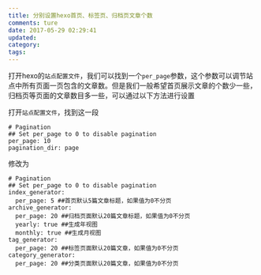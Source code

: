 ```yaml
---
title: 分别设置hexo首页、标签页、归档页文章个数
comments: ture
date: 2017-05-29 02:29:41
updated:
category:
tags:
---
```


打开hexo的`站点配置文件`，我们可以找到一个`per_page`参数，这个参数可以调节站点中所有页面一页包含的文章数。但是我们一般希望首页展示文章的个数少一些，归档页等页面的文章数目多一些，可以通过以下方法进行设置

<!--more-->

打开`站点配置文件`，找到这一段

```
# Pagination
## Set per_page to 0 to disable pagination
per_page: 10 
pagination_dir: page
```

修改为

```
# Pagination
## Set per_page to 0 to disable pagination
index_generator:
  per_page: 5 ##首页默认5篇文章标题，如果值为0不分页
archive_generator:
  per_page: 20 ##归档页面默认20篇文章标题，如果值为0不分页
  yearly: true ##生成年视图
  monthly: true ##生成月视图
tag_generator:
  per_page: 20 ##标签页面默认20篇文章，如果值为0不分页
category_generator: 
  per_page: 20 ##分类页面默认20篇文章，如果值为0不分页

```

